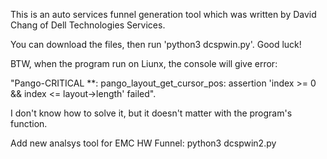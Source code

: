 This is an auto services funnel generation tool which was written by David Chang of Dell Technologies Services.

You can download the files, then run 'python3 dcspwin.py'. Good luck!

BTW, when the program run on Liunx, the console will give error:

"Pango-CRITICAL **: pango_layout_get_cursor_pos: assertion 'index >= 0 && index <= layout->length' failed".

I don't know how to solve it, but it doesn't matter with the program's function.

Add new analsys tool for EMC HW Funnel:
python3 dcspwin2.py
